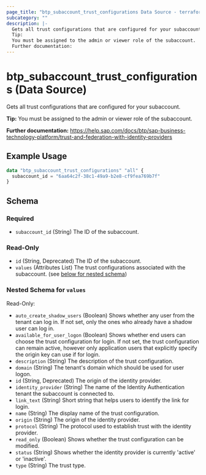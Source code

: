 ```yaml
---
page_title: "btp_subaccount_trust_configurations Data Source - terraform-provider-btp"
subcategory: ""
description: |-
  Gets all trust configurations that are configured for your subaccount.
  Tip:
  You must be assigned to the admin or viewer role of the subaccount.
  Further documentation:
---
```


# btp_subaccount_trust_configurations (Data Source)

Gets all trust configurations that are configured for your subaccount.

__Tip:__
You must be assigned to the admin or viewer role of the subaccount.

__Further documentation:__
<https://help.sap.com/docs/btp/sap-business-technology-platform/trust-and-federation-with-identity-providers>

## Example Usage

```terraform
data "btp_subaccount_trust_configurations" "all" {
  subaccount_id = "6aa64c2f-38c1-49a9-b2e8-cf9fea769b7f"
}
```

<!-- schema generated by tfplugindocs -->
## Schema

### Required

- `subaccount_id` (String) The ID of the subaccount.

### Read-Only

- `id` (String, Deprecated) The ID of the subaccount.
- `values` (Attributes List) The trust configurations associated with the subaccount. (see [below for nested schema](#nestedatt--values))

<a id="nestedatt--values"></a>
### Nested Schema for `values`

Read-Only:

- `auto_create_shadow_users` (Boolean) Shows whether any user from the tenant can log in. If not set, only the ones who already have a shadow user can log in.
- `available_for_user_logon` (Boolean) Shows whether end users can choose the trust configuration for login. If not set, the trust configuration can remain active, however only application users that explicitly specify the origin key can use if for login.
- `description` (String) The description of the trust configuration.
- `domain` (String) The tenant's domain which should be used for user logon.
- `id` (String, Deprecated) The origin of the identity provider.
- `identity_provider` (String) The name of the Identity Authentication tenant the subaccount is connected to.
- `link_text` (String) Short string that helps users to identify the link for login.
- `name` (String) The display name of the trust configuration.
- `origin` (String) The origin of the identity provider.
- `protocol` (String) The protocol used to establish trust with the identity provider.
- `read_only` (Boolean) Shows whether the trust configuration can be modified.
- `status` (String) Shows whether the identity provider is currently 'active' or 'inactive'.
- `type` (String) The trust type.